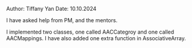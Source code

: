 Author: Tiffany Yan
Date: 10.10.2024

I have asked help from PM, and the mentors.

I implemented two classes, one called AACCategroy and one called AACMappings. I have also added one extra function in AssociativeArray.
